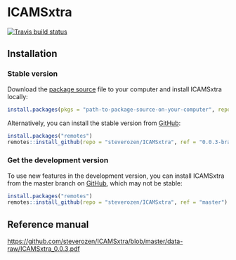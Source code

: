 
<!-- README.md is generated from README.Rmd. Please edit that file -->

# ICAMSxtra

<!-- badges: start -->

[![Travis build
status](https://travis-ci.com/steverozen/ICAMSxtra.svg?branch=master)](https://travis-ci.com/steverozen/ICAMSxtra)
<!-- badges: end -->

## Installation

### Stable version

Download the [package
source](https://github.com/steverozen/ICAMSxtra/blob/master/data-raw/source-file/ICAMSxtra_0.0.3.tar.gz?raw=true)
file to your computer and install ICAMSxtra locally:

``` r
install.packages(pkgs = "path-to-package-source-on-your-computer", repos = NULL, type = "source")
```

Alternatively, you can install the stable version from
[GitHub](https://github.com/):

``` r
install.packages("remotes")
remotes::install_github(repo = "steverozen/ICAMSxtra", ref = "0.0.3-branch")
```

### Get the development version

To use new features in the development version, you can install
ICAMSxtra from the master branch on [GitHub](https://github.com/), which
may not be stable:

``` r
install.packages("remotes")
remotes::install_github(repo = "steverozen/ICAMSxtra", ref = "master")
```

## Reference manual

<https://github.com/steverozen/ICAMSxtra/blob/master/data-raw/ICAMSxtra_0.0.3.pdf>

